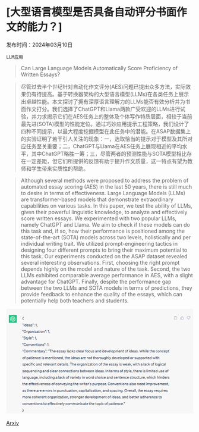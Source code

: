 # [大型语言模型是否具备自动评分书面作文的能力？]

发布时间：2024年03月10日

`LLM应用`

> Can Large Language Models Automatically Score Proficiency of Written Essays?

> 尽管过去半个世纪针对自动化作文评分(AES)问题已提出众多方法，实际效果仍有待提高。基于转换器架构的大型语言模型(LLMs)在各类任务上展示出卓越性能。本文探讨了拥有深厚语言理解力的LLMs能否有效分析并为书面作文打分。我们选择了ChatGPT和Llama两款广受欢迎的LLMs进行试验，并力求揭示它们在AES任务上的整体及个体写作特质层面，相较于当前最先进(SOTA)模型的性能定位。通过巧妙应用提示工程策略，我们设计了四种不同提示，以最大程度挖掘模型在此任务中的潜能。在ASAP数据集上的实验证明了若干引人关注的现象：一，选取恰当的提示对于模型及其所对应任务至关重要；二，ChatGPT与Llama在AES任务上展现相近的平均水平，其中ChatGPT略胜一筹；三，尽管两者的预测性能与SOTA模型相比存在一定差距，但它们所提供的反馈有助于提升作文质量，这一特点有望为教师和学生带来实质性的帮助。

> Although several methods were proposed to address the problem of automated essay scoring (AES) in the last 50 years, there is still much to desire in terms of effectiveness. Large Language Models (LLMs) are transformer-based models that demonstrate extraordinary capabilities on various tasks. In this paper, we test the ability of LLMs, given their powerful linguistic knowledge, to analyze and effectively score written essays. We experimented with two popular LLMs, namely ChatGPT and Llama. We aim to check if these models can do this task and, if so, how their performance is positioned among the state-of-the-art (SOTA) models across two levels, holistically and per individual writing trait. We utilized prompt-engineering tactics in designing four different prompts to bring their maximum potential to this task. Our experiments conducted on the ASAP dataset revealed several interesting observations. First, choosing the right prompt depends highly on the model and nature of the task. Second, the two LLMs exhibited comparable average performance in AES, with a slight advantage for ChatGPT. Finally, despite the performance gap between the two LLMs and SOTA models in terms of predictions, they provide feedback to enhance the quality of the essays, which can potentially help both teachers and students.

![大型语言模型是否具备自动评分书面作文的能力？](../../../paper_images/2403.06149/essay_17834_response_using_prompt_4_for_task7.png)

[Arxiv](https://arxiv.org/abs/2403.06149)